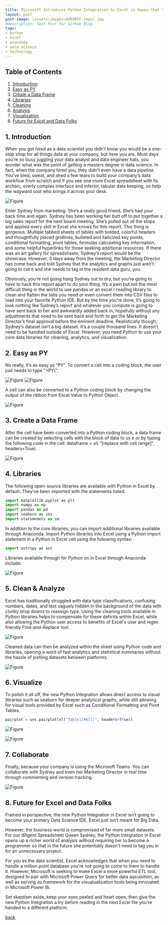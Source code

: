 ```yaml
---
title: Microsoft Introduces Python Integration to Excel in Hopes that You’ll Hate It Less
layout: post
post-image: \assets\images\8UR9R5F-Imgur.jpg
#description: Test Post for Github Blog
tags:
- python
- excel
- anaconda
- data science
- technology
---
```

## Table of Contents

1. [Introduction](#1-introduction)
2. [Easy as PY](#2-easy-as-py)
3. [Create a Data Frame](#3-create-a-data-frame)
4. [Libraries](#4-libraries)
5. [Cleaning](#5-cleaning)
6. [Analysis](#6-analysis)
7. [Visualization](#7-visualization)
8. [Future for Excel and Data Folks](#8-future-for-excel-and-data-folks)


## 1. Introduction

When you got hired as a data scientist you didn’t know you would be a one-stop shop for all things data at your company, but here you are. Most days you’re so busy juggling your data analyst and data engineer hats, you wonder what was the point of getting a masters degree in data science. In fact, when the company hired you, they didn’t even have a data pipeline. You’ve bled, sweat, and shed a few tears to build your company’s data workflow from scratch and if you see one more Excel spreadsheet with its archaic, overly complex interface and inferior, tabular data keeping, so help the wayward soul who brings it across your desk.

![Figure]({{site.url}}/assets/images/meme1.png)

Enter Sydney from marketing. She’s a really good friend. She’s had your back time and again. Sydney has been working her butt off to put together a big sales report for the next board meeting. She’s pulled out all the stops and applied every skill in Excel she knows for this report. This thing is gorgeous. Multiple tabbed sheets of tables with bolded, colorful headers and thoughtfully placed gridlines, bulleted and italicized key points, conditional formatting, pivot tables, formulas calculating key information, and some helpful hyperlinks for those seeking additional resources. If there was an art gallery for spreadsheets, Sydney’s report would be the showcase. However, 3 days away from the meeting, the Marketing Director has come back and told Sydney that the analytics and graphs just aren’t going to cut it and she needs to tag in the resident data guru, you.

Obviously, you’re not going hang Sydney out to dry, but you’re going to have to hack this report apart to do your thing. It’s a pain but not the most difficult thing in the world to use pandas or an excel r reading library to clean and flatten the tabs you need or even convert them into CSV files to load into your favorite Python IDE. But by the time you’re done, it’s going to look nothing like Sydney’s report and whatever you compute is going to have sent back to her and awkwardly added back in, hopefully without any adjustments that need to be sent back and forth to get the Marketing Director’s final approval before the eminent deadline.
Realistically though, Sydney’s dataset isn’t a big dataset. It’s a couple thousand lines. It doesn’t need to be handled outside of Excel. However, you need Python to use your core data libraries for cleaning, analytics, and visualization.


## 2. Easy as PY

No really, it’s as easy as “PY”. To convert a cell into a coding block, the user just needs to type “=PY(“.

![Figure]({{site.url}}/assets/images/Py1.png)
![Figure]({{site.url}}/assets/images/Py2.png)

A cell can also be converted to a Python coding block by changing the output of the ribbon from Excel Value to Python Object.

![Figure]({{site.url}}/assets/images/Py3.png)


## 3. Create a Data Frame

After the cell have been converted into a Python coding block, a data frame can be created by selecting cells with the block of data to us	e or by typing the following code in the cell: dataframe = xl( “[replace with cell range]“, headers=True). 

![Figure]({{site.url}}/assets/images/Py4.png)

## 4. Libraries

The following open-source libraries are available with Python in Excel by default. They've been imported with the statements listed. 

```python
import matplotlib.pyplot as plt
import numpy as np
import pandas as pd
import seaborn as sns
import statsmodels as sm
```

In addition to the core libraries, you can import additional libraries available through Anaconda. Import Python libraries into Excel using a Python import statement in a Python in Excel cell using the following syntax:

```python
import astropy as ast
```
Libraries available through for Python on in Excel through Anaconda include:

![Figure]({{site.url}}/assets/images/chart1.png)

## 5. Clean & Analyze

Excel has traditionally struggled with data type classifications, confusing numbers, dates, and text vaguely hidden in the background of the data with clunky drop downs to reassign type. Using the cleaning tools available in Python libraries helps to compensate for these deficits within Excel, while also allowing the Python user access to benefits of Excel's user and regex friendly Find-and-Replace tool.

![Figure]({{site.url}}/assets/images/extract1.png)

Cleaned data can then be analyzed within the sheet using Python code and libraries, opening a word of fast analytics and statistical summaries without the hassle of jostling datasets between platforms.

![Figure]({{site.url}}/assets/images/Py7.png)

## 6. Visualize

To polish it all off, the new Python Integration allows direct access to visual libraries such as seaborn for deeper analytical graphs, while still allowing for visual tools provided by Excel such as Conditional Formatting and Pivot Tables.

```python
pairplot = sns.pairplot(xl("Table1[#All]", headers=True))
```

![Figure]({{site.url}}/assets/images/Py5.png)

![Figure]({{site.url}}/assets/images/Py6.png)

## 7. Collaborate

Finally, because your company is using the Microsoft Teams. You can collaborate with Sydney and even her Marketing Director in real time through commenting and version tracking.

![Figure]({{site.url}}/assets/images/Py8.png)

## 8. Future for Excel and Data Folks

Framed in perspective, the new Python Integration in Excel isn't going to become your primary Data Science IDE. Excel just isn't meant for Big Data. 

However, the business world is compromised of far more small datasets. For our diligent Spreadsheet Queen Sydney, the Python Integration in Excel opens up a richer world of analysis without requiring her to become a programmer so that in the future she potentially doesn't need to tag you in for an unnecessary project.

For you as the data scientist, Excel acknowledges that when you need to handle a million point database you're not going to come to them to handle it. However, Microsoft is seeking to make Excel a more powerful ETL tool, designed to pair with Microsoft Power Query for better data aqcuisition, as well as serving as framework for the visualualization tools being innovated in Microsoft Power Bi. 

Set skeptism aside, keep your eyes peeled and heart open, then give the new Python Integration a try before reading in the next Excel file you're handed to a different platform.

[back](../)
